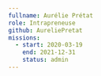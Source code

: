 ```yaml
---
fullname: Aurélie Prétat
role: Intrapreneuse
github: AureliePretat
missions:
  - start: 2020-03-19
    end: 2021-12-31
    status: admin
---
```

